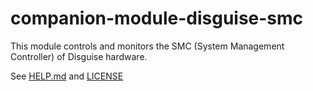 # companion-module-disguise-smc

This module controls and monitors the SMC (System Management Controller) of Disguise hardware.

See [HELP.md](./HELP.md) and [LICENSE](./LICENSE)
